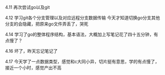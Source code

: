 4.11 再次尝试go以及git

4.12 学习git各个分支管理以及对应远程分支数据传输 今天才知道切换go分支其他分支的会隐藏，把原来go文件弄丢了，哭死

4.14 学习了go的整体程序结构，基本语法，大概加上写笔记花了四十五分钟，有点慢了？

4.16 坏了，昨天忘记笔记了

4.17 今天学了一点数据类型，感觉和c大同小异，切片挺有意思，学的有点慢了，接近一个小时，感觉产出不高
